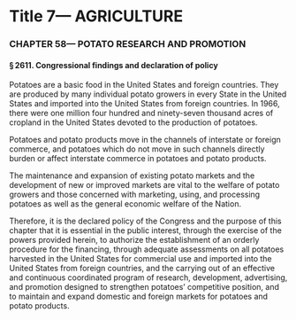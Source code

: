 
# Title 7— AGRICULTURE
### CHAPTER 58— POTATO RESEARCH AND PROMOTION
#### § 2611. Congressional findings and declaration of policy

Potatoes are a basic food in the United States and foreign countries. They are produced by many individual potato growers in every State in the United States and imported into the United States from foreign countries. In 1966, there were one million four hundred and ninety-seven thousand acres of cropland in the United States devoted to the production of potatoes.

Potatoes and potato products move in the channels of interstate or foreign commerce, and potatoes which do not move in such channels directly burden or affect interstate commerce in potatoes and potato products.

The maintenance and expansion of existing potato markets and the development of new or improved markets are vital to the welfare of potato growers and those concerned with marketing, using, and processing potatoes as well as the general economic welfare of the Nation.

Therefore, it is the declared policy of the Congress and the purpose of this chapter that it is essential in the public interest, through the exercise of the powers provided herein, to authorize the establishment of an orderly procedure for the financing, through adequate assessments on all potatoes harvested in the United States for commercial use and imported into the United States from foreign countries, and the carrying out of an effective and continuous coordinated program of research, development, advertising, and promotion designed to strengthen potatoes’ competitive position, and to maintain and expand domestic and foreign markets for potatoes and potato products.
